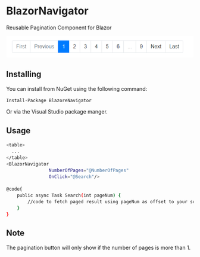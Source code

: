 # BlazorNavigator
Reusable Pagination Component for Blazor

![alt text](https://github.com/a70n3/BlazorNavigator/blob/master/screenshot.PNG)
## Installing
You can install from NuGet using the following command:
```sh
Install-Package BlazoreNavigator
```
Or via the Visual Studio package manger.

## Usage
```sh
<table>
  ...
</table>
<BlazorNavigator 
                NumberOfPages="@NumberOfPages" 
                OnClick="@Search"/>
                
@code{
    public async Task Search(int pageNum) {
        //code to fetch paged result using pageNum as offset to your sql query
    }
}
```
## Note
The pagination button will only show if the number of pages is more than 1.
